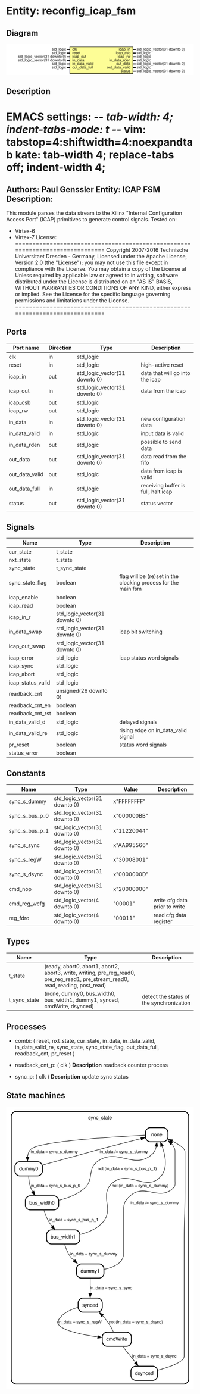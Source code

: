 # Entity: reconfig_icap_fsm

## Diagram

![Diagram](reconfig_icap_fsm.svg "Diagram")
## Description

EMACS settings: -*-  tab-width: 4; indent-tabs-mode: t -*-
vim: tabstop=4:shiftwidth=4:noexpandtab
kate: tab-width 4; replace-tabs off; indent-width 4;
=============================================================================
Authors:					Paul Genssler
Entity:					ICAP FSM
Description:
-------------------------------------
This module parses the data stream to the Xilinx "Internal Configuration Access Port" (ICAP)
primitives to generate control signals. Tested on:
* Virtex-6
* Virtex-7
License:
=============================================================================
Copyright 2007-2016 Technische Universitaet Dresden - Germany,
Licensed under the Apache License, Version 2.0 (the "License");
you may not use this file except in compliance with the License.
You may obtain a copy of the License at
Unless required by applicable law or agreed to in writing, software
distributed under the License is distributed on an "AS IS" BASIS,
WITHOUT WARRANTIES OR CONDITIONS OF ANY KIND, either express or implied.
See the License for the specific language governing permissions and
limitations under the License.
=============================================================================
## Ports

| Port name      | Direction | Type                          | Description                         |
| -------------- | --------- | ----------------------------- | ----------------------------------- |
| clk            | in        | std_logic                     |                                     |
| reset          | in        | std_logic                     | high-active reset                   |
| icap_in        | out       | std_logic_vector(31 downto 0) | data that will go into the icap     |
| icap_out       | in        | std_logic_vector(31 downto 0) | data from the icap                  |
| icap_csb       | out       | std_logic                     |                                     |
| icap_rw        | out       | std_logic                     |                                     |
| in_data        | in        | std_logic_vector(31 downto 0) | new configuration data              |
| in_data_valid  | in        | std_logic                     | input data is valid                 |
| in_data_rden   | out       | std_logic                     | possible to send data               |
| out_data       | out       | std_logic_vector(31 downto 0) | data read from the fifo             |
| out_data_valid | out       | std_logic                     | data from icap is valid             |
| out_data_full  | in        | std_logic                     | receiving buffer is full, halt icap |
| status         | out       | std_logic_vector(31 downto 0) | status vector                       |
## Signals

| Name              | Type                          | Description                                                   |
| ----------------- | ----------------------------- | ------------------------------------------------------------- |
| cur_state         | t_state                       |                                                               |
| nxt_state         | t_state                       |                                                               |
| sync_state        | t_sync_state                  |                                                               |
| sync_state_flag   | boolean                       | flag will be (re)set in the clocking process for the main fsm |
| icap_enable       | boolean                       |                                                               |
| icap_read         | boolean                       |                                                               |
| icap_in_r         | std_logic_vector(31 downto 0) |                                                               |
| in_data_swap      | std_logic_vector(31 downto 0) | icap bit switching                                            |
| icap_out_swap     | std_logic_vector(31 downto 0) |                                                               |
| icap_error        | std_logic                     | icap status word signals                                      |
| icap_sync         | std_logic                     |                                                               |
| icap_abort        | std_logic                     |                                                               |
| icap_status_valid | std_logic                     |                                                               |
| readback_cnt      | unsigned(26 downto 0)         |                                                               |
| readback_cnt_en   | boolean                       |                                                               |
| readback_cnt_rst  | boolean                       |                                                               |
| in_data_valid_d   | std_logic                     | delayed signals                                               |
| in_data_valid_re  | std_logic                     | rising edge on in_data_valid signal                           |
| pr_reset          | boolean                       | status word signals                                           |
| status_error      | boolean                       |                                                               |
## Constants

| Name           | Type                          | Value        | Description                   |
| -------------- | ----------------------------- | ------------ | ----------------------------- |
| sync_s_dummy   | std_logic_vector(31 downto 0) |  x"FFFFFFFF" |                               |
| sync_s_bus_p_0 | std_logic_vector(31 downto 0) |  x"000000BB" |                               |
| sync_s_bus_p_1 | std_logic_vector(31 downto 0) |  x"11220044" |                               |
| sync_s_sync    | std_logic_vector(31 downto 0) |  x"AA995566" |                               |
| sync_s_regW    | std_logic_vector(31 downto 0) |  x"30008001" |                               |
| sync_s_dsync   | std_logic_vector(31 downto 0) |  x"0000000D" |                               |
| cmd_nop        | std_logic_vector(31 downto 0) |  x"20000000" |                               |
| cmd_reg_wcfg   | std_logic_vector(4 downto 0)  |  "00001"     | write cfg data prior to write |
| reg_fdro       | std_logic_vector(4 downto 0)  |  "00011"     | read cfg data register        |
## Types

| Name         | Type                                                                                                                               | Description                              |
| ------------ | ---------------------------------------------------------------------------------------------------------------------------------- | ---------------------------------------- |
| t_state      | (ready, abort0, abort1, abort2, abort3, write, writing, pre_reg_read0, pre_reg_read1, pre_stream_read0, read, reading, post_read)  |                                          |
| t_sync_state | (none, dummy0, bus_width0, bus_width1, dummy1, synced, cmdWrite, dsynced)                                                          | detect the status of the synchronization |
## Processes
- combi: ( reset, nxt_state, cur_state, in_data, in_data_valid, in_data_valid_re,
						sync_state, sync_state_flag, out_data_full, readback_cnt, pr_reset )
- readback_cnt_p: ( clk )
**Description**
readback counter process

- sync_p: ( clk )
**Description**
update sync status

## State machines

![Diagram_state_machine_0]( stm_reconfig_icap_fsm_00.svg "Diagram")